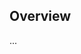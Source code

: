 <!-- Note: Please must use one of our issue templates to file an issue! 🛑 -->
<!-- 👉 https://github.com/JoshuaKGoldberg/eslint-plugin-expect-type/issues/new/choose 👈 -->
<!-- **Issues that should have been filed with a template will be closed without action, and we will ask you to use a template.** -->

<!-- This blank issue template is only for issues that don't fit any of the templates. -->

## Overview

...
